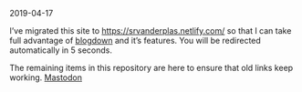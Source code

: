 2019-04-17

<meta http-equiv="Refresh" content="5; url=https://srvanderplas.netlify.com">

I’ve migrated this site to <https://srvanderplas.netlify.com/> so that I
can take full advantage of
[blogdown](https://github.com/rstudio/blogdown) and it’s features. You
will be redirected automatically in 5 seconds.

The remaining items in this repository are here to ensure that old links
keep working.
<a rel="me" href="https://vis.social/@srvanderplas">Mastodon</a>
